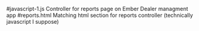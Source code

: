 
#javascript-1.js
Controller for reports page on Ember Dealer managment app
#reports.html
Matching html section for reports controller (technically javascript I suppose)
